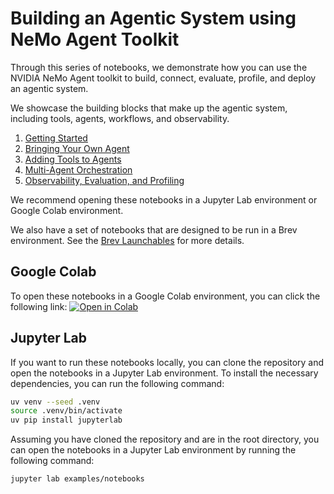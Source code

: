 <!--
SPDX-FileCopyrightText: Copyright (c) 2025, NVIDIA CORPORATION & AFFILIATES. All rights reserved.
SPDX-License-Identifier: Apache-2.0

Licensed under the Apache License, Version 2.0 (the "License");
you may not use this file except in compliance with the License.
You may obtain a copy of the License at

http://www.apache.org/licenses/LICENSE-2.0

Unless required by applicable law or agreed to in writing, software
distributed under the License is distributed on an "AS IS" BASIS,
WITHOUT WARRANTIES OR CONDITIONS OF ANY KIND, either express or implied.
See the License for the specific language governing permissions and
limitations under the License.
-->

# Building an Agentic System using NeMo Agent Toolkit

Through this series of notebooks, we demonstrate how you can use the NVIDIA NeMo Agent toolkit to build, connect, evaluate, profile, and deploy an agentic system.

We showcase the building blocks that make up the agentic system, including tools, agents, workflows, and observability.

1. [Getting Started](1_getting_started_with_nat.ipynb)
2. [Bringing Your Own Agent](2_bringing_your_own_agent.ipynb)
3. [Adding Tools to Agents](3_adding_tools_to_agents.ipynb)
4. [Multi-Agent Orchestration](4_multi_agent_orchestration.ipynb)
5. [Observability, Evaluation, and Profiling](5_observability_evaluation_and_profiling.ipynb)

We recommend opening these notebooks in a Jupyter Lab environment or Google Colab environment.

We also have a set of notebooks that are designed to be run in a Brev environment. See the [Brev Launchables](./launchables/README.md) for more details.

## Google Colab

To open these notebooks in a Google Colab environment, you can click the following link: [![Open in Colab](https://colab.research.google.com/assets/colab-badge.svg)](https://colab.research.google.com/github/NVIDIA/NeMo-Agent-Toolkit/)

## Jupyter Lab
If you want to run these notebooks locally, you can clone the repository and open the notebooks in a Jupyter Lab environment. To install the necessary dependencies, you can run the following command:

```bash
uv venv --seed .venv
source .venv/bin/activate
uv pip install jupyterlab
```

Assuming you have cloned the repository and are in the root directory, you can open the notebooks in a Jupyter Lab environment by running the following command:

```bash
jupyter lab examples/notebooks
```
